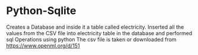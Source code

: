 # Python-Sqlite
Creates a Database and inside it a table called electricity. Inserted all the values from the CSV file into electricity table in the database and performed sql Operations using python
The csv file is taken or downloaded from https://www.openml.org/d/151
